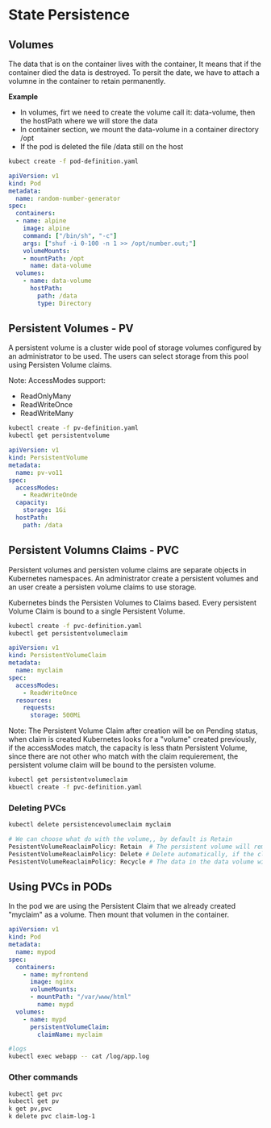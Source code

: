 # State Persistence

## Volumes

The data that is on the container lives with the container, It means that if the container died the data is destroyed.
To persit the date, we have to attach a volumne in the container to retain permanently.

**Example**
  - In volumes, firt we need to create the volume call it: data-volume, then the hostPath where we will store the data
  - In container section, we mount the data-volume in a container directory /opt
  - If the pod is deleted the file /data still on the host

```bash
kubect create -f pod-definition.yaml
```

```yaml
apiVersion: v1
kind: Pod
metadata:
  name: random-number-generator
spec:
  containers:
  - name: alpine
    image: alpine
    command: ["/bin/sh", "-c"]
    args: ["shuf -i 0-100 -n 1 >> /opt/number.out;"]
    volumeMounts:
    - mountPath: /opt
      name: data-volume
  volumes:
    - name: data-volume
      hostPath:
        path: /data
        type: Directory
```

## Persistent Volumes  - PV
A persistent volume is a cluster wide pool of storage volumes configured by an administrator to be used. The users can select storage from this pool using Persisten Volume claims.

Note:
AccessModes support:
- ReadOnlyMany
- ReadWriteOnce
- ReadWriteMany

```bash
kubectl create -f pv-definition.yaml
kubectl get persistentvolume
```

```yaml
apiVersion: v1
kind: PersistentVolume
metadata:
  name: pv-vo11
spec:
  accessModes:
    - ReadWriteOnde
  capacity:
    storage: 1Gi
  hostPath:
    path: /data
```

## Persistent Volumns Claims - PVC
Persistent volumes and persisten volume claims are separate objects in Kubernetes namespaces. An administrator create a persistent volumes and an user create a persisten volume claims to use storage.

Kubernetes binds the Persisten Volumes to Claims based. Every persistent Volume Claim is bound to a single Persistent Volume.

```bash
kubectl create -f pvc-definition.yaml
kubectl get persistentvolumeclaim
```

```yaml
apiVersion: v1
kind: PersistentVolumeClaim
metadata:
  name: myclaim
spec:
  accessModes:
    - ReadWriteOnce
  resources:
    requests: 
      storage: 500Mi
```

Note: The Persistent Volume Claim after creation will be on Pending status,  when claim is created Kubernetes looks for a "volume" created previously, if the accessModes match, the capacity is less thatn Persistent Volume, since there are not other who match with the claim requierement, the persistent volume claim will be bound to the persisten volume. 

```bash
kubectl get persistentvolumeclaim
kbuectl create -f pvc-definition.yaml
```

### Deleting PVCs

```bash
kubectl delete persistencevolumeclaim myclaim

# We can choose what do with the volume,, by default is Retain
PesistentVolumeReaclaimPolicy: Retain  # The persistent volume will remain until it is deleted manually by the administrator, is not available for other claims
PesistentVolumeReaclaimPolicy: Delete # Delete automatically, if the claim is deleted the volume will be deleted too
PesistentVolumeReaclaimPolicy: Recycle # The data in the data volume will be scrubbed before making it availabe to other claims

```

## Using PVCs in PODs
In the pod we are using the Persistent Claim that we already created "myclaim" as a volume. Then mount that volumen in the container.

```yaml
apiVersion: v1
kind: Pod
metadata:
  name: mypod
spec:
  containers:
    - name: myfrontend
      image: nginx
      volumeMounts:
      - mountPath: "/var/www/html"
        name: mypd
  volumes:
    - name: mypd
      persistentVolumeClaim:
        claimName: myclaim
```

```bash
#logs
kubectl exec webapp -- cat /log/app.log
```


### Other commands
```bash
kubectl get pvc
kubectl get pv
k get pv,pvc
k delete pvc claim-log-1
```